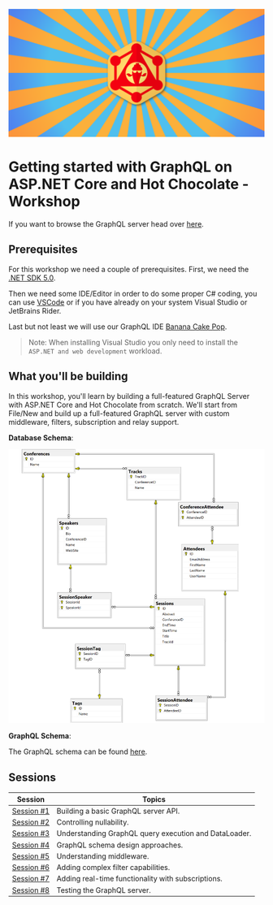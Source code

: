 ![ChilliCream](docs/images/ChilliCream.svg)

# Getting started with GraphQL on ASP.NET Core and Hot Chocolate - Workshop

If you want to browse the GraphQL server head over [here](http://workshop.chillicream.cloud/).

## Prerequisites

For this workshop we need a couple of prerequisites. First, we need the [.NET SDK 5.0](https://dotnet.microsoft.com/download/dotnet/5.0).

Then we need some IDE/Editor in order to do some proper C# coding, you can use [VSCode](https://code.visualstudio.com/) or if you have already on your system Visual Studio or JetBrains Rider.

Last but not least we will use our GraphQL IDE [Banana Cake Pop](https://chillicream.com/docs/bananacakepop).

> Note: When installing Visual Studio you only need to install the `ASP.NET and web development` workload.

## What you'll be building

In this workshop, you'll learn by building a full-featured GraphQL Server with ASP.NET Core and Hot Chocolate from scratch. We'll start from File/New and build up a full-featured GraphQL server with custom middleware, filters, subscription and relay support.

**Database Schema**:

![Database Schema Diagram](docs/images/21-conference-planner-db-diagram.png)

**GraphQL Schema**:

The GraphQL schema can be found [here](code/complete/schema.graphql).

## Sessions

| Session | Topics |
| ----- | ---- |
| [Session #1](docs/1-creating-a-graphql-server-project.md) | Building a basic GraphQL server API. |
| [Session #2](docs/2-controlling-nullability.md) | Controlling nullability.  |
| [Session #3](docs/3-understanding-dataLoader.md) | Understanding GraphQL query execution and DataLoader.  |
| [Session #4](docs/4-schema-design.md) | GraphQL schema design approaches. |
| [Session #5](docs/5-understanding-middleware.md) | Understanding middleware. |
| [Session #6](docs/6-adding-complex-filter-capabilities.md) | Adding complex filter capabilities. |
| [Session #7](docs/7-subscriptions.md) | Adding real-time functionality with subscriptions. |
| [Session #8](docs/8-testing-the-graphql-server.md) | Testing the GraphQL server. |
